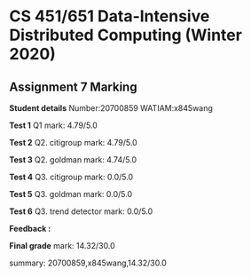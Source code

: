 # CS 451/651 Data-Intensive Distributed Computing (Winter 2020)
## Assignment 7 Marking

**Student details**
Number:20700859
WATIAM:x845wang

**Test 1** Q1 mark: 4.79/5.0

**Test 2** Q2. citigroup mark: 4.79/5.0

**Test 3** Q2. goldman mark: 4.74/5.0

**Test 4** Q3. citigroup mark: 0.0/5.0

**Test 5** Q3. goldman mark: 0.0/5.0

**Test 6** Q3. trend detector mark: 0.0/5.0

**Feedback :** 

**Final grade**
mark: 14.32/30.0

summary: 20700859,x845wang,14.32/30.0